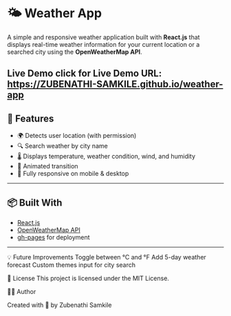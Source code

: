 # 🌤️ Weather App

A simple and responsive weather application built with **React.js** that displays real-time weather information for your current location or a searched city using the **OpenWeatherMap API**.

Live Demo
click for Live Demo URL: https://ZUBENATHI-SAMKILE.github.io/weather-app
---
## 🔧 Features

- 🌍 Detects user location (with permission)
- 🔍 Search weather by city name
- 🌡️ Displays temperature, weather condition, wind, and humidity
- 🧊 Animated transition
- 📱 Fully responsive on mobile & desktop

---

## 📦 Built With

- [React.js](https://reactjs.org/)
- [OpenWeatherMap API](https://openweathermap.org/api)
- [gh-pages](https://www.npmjs.com/package/gh-pages) for deployment

---
💡 Future Improvements
Toggle between °C and °F
Add 5-day weather forecast
Custom themes
input for city search 

📝 License
This project is licensed under the MIT License.

🧑‍💻 Author

Created with 💙 by Zubenathi Samkile
